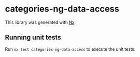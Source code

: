 # categories-ng-data-access

This library was generated with [Nx](https://nx.dev).

## Running unit tests

Run `nx test categories-ng-data-access` to execute the unit tests.
